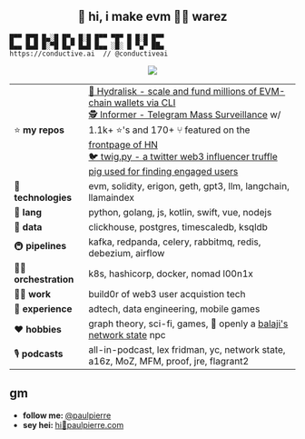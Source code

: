 <h2 align="center">👋 hi, i make evm 🏴‍☠️ warez</h2> 

```
█▀▀ █▀█ █▄░█ █▀▄ █░█ █▀▀ ▀█▀ █ █░█ █▀▀
█▄▄ █▄█ █░▀█ █▄▀ █▄█ █▄▄ ░█░ █ ▀▄▀ ██▄
https://conductive.ai  // @conductiveai
```
<p align="center">
    <img src="https://media3.giphy.com/media/13AN8X7jBIm15m/giphy.gif?cid=ecf05e47hbftijbdtts4c5s72mfce7uql2uir1i60gcyp9z2&rid=giphy.gif&ct=g" align="center"/>
</p>

| | |
|---------------|-----|
| ⭐️ **my repos**   | [ 🐙 Hydralisk - scale and fund millions of EVM-chain wallets via CLI](https://github.com/paulpierre/hydralisk) <br> [ 🕵️ Informer - Telegram Mass Surveillance](https://github.com/paulpierre/informer) w/ 1.1k+ ⭐️'s and 170+ ⑂ featured on the [frontpage of HN](https://news.ycombinator.com/item?id=21750353) <br> [ 🐦 twig.py - a twitter web3 influencer truffle pig used for finding engaged users](https://github.com/paulpierre/twig) |
| 🧠 **technologies**  | evm, solidity, erigon, geth, gpt3, llm, langchain, llamaindex  |
| 💬 **lang**   | python, golang, js, kotlin, swift, vue, nodejs |
| 💽 **data**    | clickhouse, postgres, timescaledb, ksqldb |
| 🚇 **pipelines** | kafka, redpanda, celery, rabbitmq, redis, debezium, airflow |
| 🧑‍🍳 **orchestration**    | k8s, hashicorp, docker, nomad l00n1x |
| 👷‍♂️ **work**  | build0r of web3 user acquistion tech |
| 🌱 **experience**  | adtech, data engineering, mobile games |
| ❤️ **hobbies** | graph theory, sci-fi, games, 🤖 openly a [balaji's network state](https://thenetworkstate.com/) npc |
| 🎙️ **podcasts** | all-in-podcast, lex fridman, yc, network state, a16z, MoZ, MFM, proof, jre, flagrant2 |



## gm

<ul>
  <li><b>follow me: </b> <a href="https://twitter.com/paulpierre" target="_blank">@paulpierre</a></li>
  <li><b>sey hei: </b> <a href="#">hi🍜paulpierre.com</a></li>
</ul>

